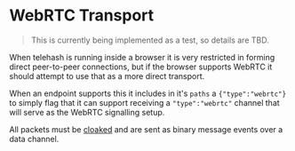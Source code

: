 WebRTC Transport
================

> This is currently being implemented as a test, so details are TBD.

When telehash is running inside a browser it is very restricted in forming direct peer-to-peer connections, but if the browser supports WebRTC it should attempt to use that as a more direct transport.

When an endpoint supports this it includes in it's `paths` a `{"type":"webrtc"}` to simply flag that it can support receiving a `"type":"webrtc"` channel that will serve as the WebRTC signalling setup.

All packets must be [cloaked](../e3x/cloaking.md) and are sent as binary message events over a data channel.


